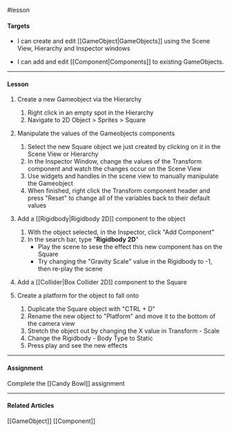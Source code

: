 #lesson 

#### Targets

- I can create and edit [[GameObject|GameObjects]] using the Scene View, Hierarchy and Inspector windows

- I can add and edit [[Component|Components]] to existing GameObjects.

---
#### Lesson

1. Create a new Gameobject via the Hierarchy
	1. Right click in an empty spot in the Hierarchy
	2. Navigate to 2D Object > Sprites > Square

2. Manipulate the values of the Gameobjects components
	1. Select the new Square object we just created by clicking on it in the Scene View or Hierarchy
	2. In the Inspector Window, change the values of the Transform component and watch the changes occur on the Scene View
	3. Use widgets and handles in the scene view to manually manipulate the Gameobject
	4. When finished, right click the Transform component header and press "Reset" to change all of the variables back to their default values

3. Add a [[Rigidbody|Rigidbody 2D]] component to the object
	1. With the object selected, in the Inspector, click "Add Component"
	2. In the search bar, type "**Rigidbody 2D**"
		- Play the scene to sese the effect this new component has on the Square
		- Try changing the "Gravity Scale" value in the Rigidbody to -1, then re-play the scene

4. Add a [[Collider|Box Collider 2D]] component to the Square

5. Create a platform for the object to fall onto
	1. Duplicate the Square object with "CTRL + D"
	2. Rename the new object to "Platform" and move it to the bottom of the camera view
	3. Stretch the object out by changing the X value in Transform - Scale
	4. Change the Rigidbody - Body Type to Static
	5. Press play and see the new effects


----
#### Assignment

Complete the [[Candy Bowl]] assignment

----
#### Related Articles
[[GameObject]]
[[Component]]